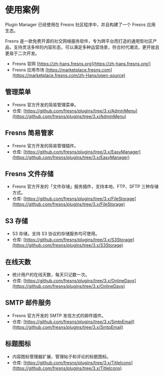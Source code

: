 # 使用案例

Plugin Manager 已经使用在 Fresns 社区程序中，并且构建了一个 Fresns 应用生态。

Fresns 是一款免费开源的社交网络服务软件，专为跨平台而打造的通用型社区产品，支持灵活多样的内容形态，可以满足多种运营场景，符合时代潮流，更开放且更易于二次开发。

- Fresns 官网 [https://zh-hans.fresns.org](https://zh-hans.fresns.org/)
- Fresns 应用市场 [https://marketplace.fresns.com](https://marketplace.fresns.com/zh-Hans/open-source)

## 管理菜单

- Fresns 官方开发的简易管理菜单。
- 仓库: [https://github.com/fresns/plugins/tree/3.x/AdminMenu](https://github.com/fresns/plugins/tree/3.x/AdminMenu)

## Fresns 简易管家

- Fresns 官方开发的简易管理插件。
- 仓库: [https://github.com/fresns/plugins/tree/3.x/EasyManager](https://github.com/fresns/plugins/tree/3.x/EasyManager)

## Fresns 文件存储

- Fresns 官方开发的「文件存储」服务插件，支持本地、FTP、SFTP 三种存储方式。
- 仓库: [https://github.com/fresns/plugins/tree/3.x/FileStorage](https://github.com/fresns/plugins/tree/3.x/FileStorage)

## S3 存储

- S3 存储，支持 S3 协议的存储服务均可使用。
- 仓库: [https://github.com/fresns/plugins/tree/3.x/S3Storage](https://github.com/fresns/plugins/tree/3.x/S3Storage)

## 在线天数

- 统计用户的在线天数，每天只记数一次。
- 仓库: [https://github.com/fresns/plugins/tree/3.x/OnlineDays](https://github.com/fresns/plugins/tree/3.x/OnlineDays)

## SMTP 邮件服务

- Fresns 官方开发的 SMTP 发信方式的邮件插件。
- 仓库: [https://github.com/fresns/plugins/tree/3.x/SmtpEmail](https://github.com/fresns/plugins/tree/3.x/SmtpEmail)

## 标题图标

- 内容图标管理器扩展，管理帖子和评论的标题图标。
- 仓库: [https://github.com/fresns/plugins/tree/3.x/TitleIcons](https://github.com/fresns/plugins/tree/3.x/TitleIcons)
